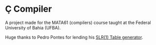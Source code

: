 # Ç Compiler

A project made for the MATA61 (compilers) course taught at the Federal University of Bahia (UFBA).

Huge thanks to Pedro Pontes for lending his [SLR(1) Table generator](https://github.com/pedroccrp/slr1).

